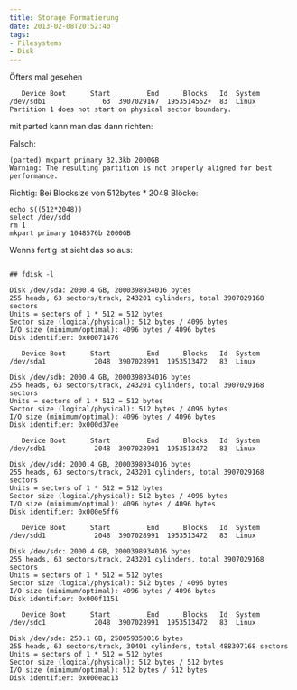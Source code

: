 ```yaml
---
title: Storage Formatierung
date: 2013-02-08T20:52:40
tags: 
- Filesystems
- Disk
---
```


Öfters mal gesehen

       Device Boot      Start         End      Blocks   Id  System
    /dev/sdb1              63  3907029167  1953514552+  83  Linux
    Partition 1 does not start on physical sector boundary.

mit parted kann man das dann richten:

Falsch:

    (parted) mkpart primary 32.3kb 2000GB
    Warning: The resulting partition is not properly aligned for best performance.

Richtig:
Bei Blocksize von 512bytes * 2048 Blöcke:

    echo $((512*2048))
    select /dev/sdd
    rm 1
    mkpart primary 1048576b 2000GB

Wenns fertig ist sieht das so aus:

```

## fdisk -l

Disk /dev/sda: 2000.4 GB, 2000398934016 bytes
255 heads, 63 sectors/track, 243201 cylinders, total 3907029168 sectors
Units = sectors of 1 * 512 = 512 bytes
Sector size (logical/physical): 512 bytes / 4096 bytes
I/O size (minimum/optimal): 4096 bytes / 4096 bytes
Disk identifier: 0x00071476

   Device Boot      Start         End      Blocks   Id  System
/dev/sda1            2048  3907028991  1953513472   83  Linux

Disk /dev/sdb: 2000.4 GB, 2000398934016 bytes
255 heads, 63 sectors/track, 243201 cylinders, total 3907029168 sectors
Units = sectors of 1 * 512 = 512 bytes
Sector size (logical/physical): 512 bytes / 4096 bytes
I/O size (minimum/optimal): 4096 bytes / 4096 bytes
Disk identifier: 0x000d37ee

   Device Boot      Start         End      Blocks   Id  System
/dev/sdb1            2048  3907028991  1953513472   83  Linux

Disk /dev/sdd: 2000.4 GB, 2000398934016 bytes
255 heads, 63 sectors/track, 243201 cylinders, total 3907029168 sectors
Units = sectors of 1 * 512 = 512 bytes
Sector size (logical/physical): 512 bytes / 4096 bytes
I/O size (minimum/optimal): 4096 bytes / 4096 bytes
Disk identifier: 0x000e5ff6

   Device Boot      Start         End      Blocks   Id  System
/dev/sdd1            2048  3907028991  1953513472   83  Linux

Disk /dev/sdc: 2000.4 GB, 2000398934016 bytes
255 heads, 63 sectors/track, 243201 cylinders, total 3907029168 sectors
Units = sectors of 1 * 512 = 512 bytes
Sector size (logical/physical): 512 bytes / 4096 bytes
I/O size (minimum/optimal): 4096 bytes / 4096 bytes
Disk identifier: 0x000f1151

   Device Boot      Start         End      Blocks   Id  System
/dev/sdc1            2048  3907028991  1953513472   83  Linux

Disk /dev/sde: 250.1 GB, 250059350016 bytes
255 heads, 63 sectors/track, 30401 cylinders, total 488397168 sectors
Units = sectors of 1 * 512 = 512 bytes
Sector size (logical/physical): 512 bytes / 512 bytes
I/O size (minimum/optimal): 512 bytes / 512 bytes
Disk identifier: 0x000eac13

```
